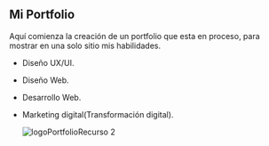 ## Mi Portfolio
Aquí comienza la creación de un portfolio que esta en proceso, para mostrar en una solo sitio mis habilidades.
- Diseño UX/UI.
- Diseño Web.
- Desarrollo Web.
- Marketing digital(Transformación digital).

  ![logoPortfolioRecurso 2](https://github.com/user-attachments/assets/96131c2e-d3e6-4f45-b077-89f2e8c17e9a)

